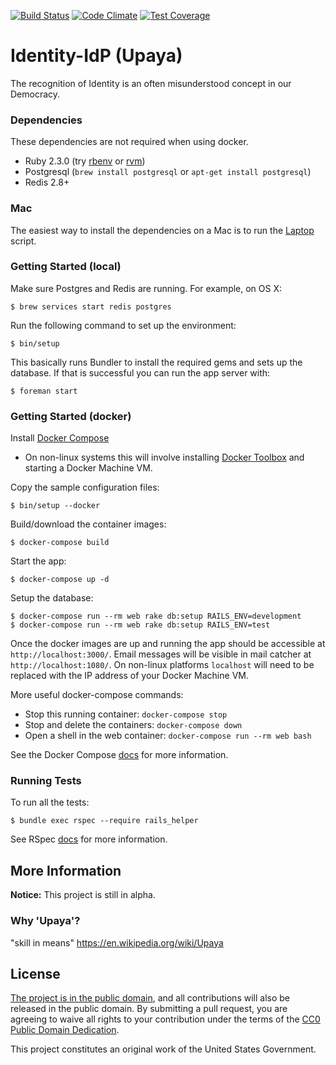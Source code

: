 [![Build Status](https://travis-ci.org/18F/identity-idp.svg?branch=master)](https://travis-ci.org/18F/identity-idp)
[![Code Climate](https://codeclimate.com/github/18F/identity-idp/badges/gpa.svg)](https://codeclimate.com/github/18F/identity-idp)
[![Test Coverage](https://codeclimate.com/github/18F/identity-idp/badges/coverage.svg)](https://codeclimate.com/github/18F/identity-idp/coverage)

Identity-IdP (Upaya)
====================

The recognition of Identity is an often misunderstood concept in our Democracy.

### Dependencies

These dependencies are not required when using docker.

- Ruby 2.3.0 (try [rbenv](https://github.com/rbenv/rbenv) or
  [rvm](https://rvm.io/))
- Postgresql (`brew install postgresql` or `apt-get install postgresql`)
- Redis 2.8+

### Mac

The easiest way to install the dependencies on a Mac is to run the
[Laptop](https://github.com/18F/laptop) script.

### Getting Started (local)

Make sure Postgres and Redis are running.  For example, on OS X:

    $ brew services start redis postgres

Run the following command to set up the environment:

    $ bin/setup

This basically runs Bundler to install the required gems and sets up the
database.  If that is successful you can run the app server with:

    $ foreman start

### Getting Started (docker)

Install [Docker Compose](https://docs.docker.com/compose/install/)
  * On non-linux systems this will involve installing [Docker
    Toolbox](https://www.docker.com/products/docker-toolbox) and
    starting a Docker Machine VM.

Copy the sample configuration files:

    $ bin/setup --docker

Build/download the container images:

    $ docker-compose build

Start the app:

    $ docker-compose up -d

Setup the database:

    $ docker-compose run --rm web rake db:setup RAILS_ENV=development
    $ docker-compose run --rm web rake db:setup RAILS_ENV=test

Once the docker images are up and running the app should be accessible
at `http://localhost:3000/`.  Email messages will be visible in mail catcher
at `http://localhost:1080/`.  On non-linux platforms `localhost` will need
to be replaced with the IP address of your Docker Machine VM.

More useful docker-compose commands:

* Stop this running container: `docker-compose stop`
* Stop and delete the containers: `docker-compose down`
* Open a shell in the web container: `docker-compose run --rm web bash`

See the Docker Compose [docs](https://docs.docker.com/compose/install/) for
more information.

### Running Tests

To run all the tests:

    $ bundle exec rspec --require rails_helper

See RSpec [docs](https://relishapp.com/rspec/rspec-core/docs/command-line) for
more information.

## More Information

**Notice:** This project is still in alpha.

### Why 'Upaya'?

"skill in means" https://en.wikipedia.org/wiki/Upaya

## License

[The project is in the public domain](LICENSE.md), and all contributions will
also be released in the public domain. By submitting a pull request, you are
agreeing to waive all rights to your contribution under the terms of the [CC0
Public Domain Dedication](http://creativecommons.org/publicdomain/zero/1.0/).

This project constitutes an original work of the United States Government.
